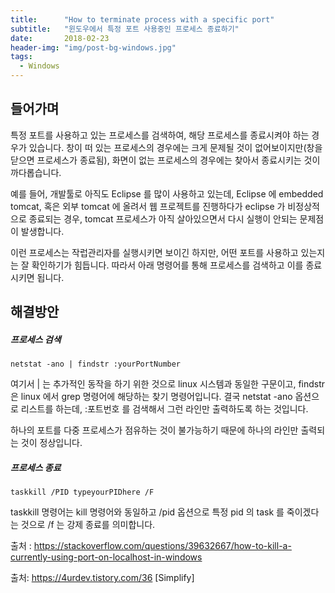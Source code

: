 ```yaml
---
title:      "How to terminate process with a specific port"
subtitle:   "윈도우에서 특정 포트 사용중인 프로세스 종료하기"
date:       2018-02-23
header-img: "img/post-bg-windows.jpg"
tags:
  - Windows
---
```


## 들어가며

특정 포트를 사용하고 있는 프로세스를 검색하여, 해당 프로세스를 종료시켜야 하는 경우가 있습니다. 창이 떠 있는 프로세스의 경우에는 크게 문제될 것이 없어보이지만(창을 닫으면 프로세스가 종료됨), 화면이 없는 프로세스의 경우에는 찾아서 종료시키는 것이 까다롭습니다. 

예를 들어, 개발툴로 아직도 Eclipse 를 많이 사용하고 있는데, Eclipse 에 embedded tomcat, 혹은 외부 tomcat 에 올려서 웹 프로젝트를 진행하다가 eclipse 가 비정상적으로 종료되는 경우, tomcat 프로세스가 아직 살아있으면서 다시 실행이 안되는 문제점이 발생합니다. 

이런 프로세스는 작럽관리자를 실행시키면 보이긴 하지만, 어떤 포트를 사용하고 있는지는 잘 확인하기가 힘듭니다. 따라서 아래 명령어를 통해 프로세스를 검색하고 이를 종료시키면 됩니다. 


## 해결방안

##### 프로세스 검색

```dos
netstat -ano | findstr :yourPortNumber
```

여기서 &#124; 는 추가적인 동작을 하기 위한 것으로 linux 시스템과 동일한 구문이고, findstr 은 linux 에서 grep 명령어에 해당하는 찾기 명령어입니다. 결국 netstat -ano 옵션으로 리스트를 하는데, :포트번호 를 검색해서 그런 라인만 출력하도록 하는 것입니다. 

하나의 포트를 다중 프로세스가 점유하는 것이 불가능하기 때문에 하나의 라인만 출력되는 것이 정상입니다.



##### 프로세스 종료

```dos
taskkill /PID typeyourPIDhere /F
```

taskkill 명령어는 kill 명령어와 동일하고 /pid 옵션으로 특정 pid 의 task 를 죽이겠다는 것으로 /f 는 강제 종료를 의미합니다.





출처 : https://stackoverflow.com/questions/39632667/how-to-kill-a-currently-using-port-on-localhost-in-windows



출처: https://4urdev.tistory.com/36 [Simplify]